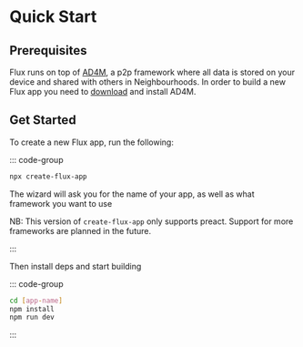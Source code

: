 # Quick Start

## Prerequisites

Flux runs on top of [AD4M](https://ad4m.dev), a p2p framework where all data is stored on your device and shared with others in Neighbourhoods. In order to build a new Flux app you need to [download](https://ad4m.dev/download) and install AD4M.

## Get Started

To create a new Flux app, run the following:

::: code-group

```bash [npm]
npx create-flux-app
```

The wizard will ask you for the name of your app, as well as what framework you want to use

NB: This version of `create-flux-app` only supports preact. Support for more frameworks are planned in the future.

:::

Then install deps and start building

::: code-group

```bash [npm]
cd [app-name]
npm install
npm run dev
```

:::
